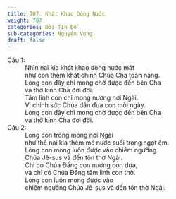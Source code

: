 ```yaml
---
title: 707. Khát Khao Dòng Nước
weight: 707
categories: Đời Tín Đồ
sub-categories: Nguyện Vọng
draft: false
---
```

<dl><dt>Câu 1:</dt><dd data-verse="1">Nhìn nai kia khát khao dòng nước mát <br/>như con thèm khát chính Chúa Cha toàn năng. <br/>Lòng con đây chỉ mong chờ được đến bên Cha <br/>và thờ kính Cha đời đời. <br/>Tâm linh con chỉ mong nương nơi Ngài. <br/>Vì chính sức Chúa dẫn đưa con mỗi ngày. <br/>Lòng con đây chỉ mong chờ được đến bên Cha <br/>và thờ kính Cha đời đời. </dd><dt>Câu 2:</dt><dd data-verse="2">Lòng con trông mong nơi Ngài <br/>như thể nai kia thèm mé nước suối trong ngọt êm. <br/>Lòng con mong luôn được vào chiêm ngưỡng <br/>Chúa Jê-sus và đến tôn thờ Ngài. <br/>Chỉ có Chúa Đấng con nương con dựa, <br/>và chỉ có Chúa Đấng tâm linh con thờ. <br/>Lòng con luôn mong được vào <br/>chiêm ngưỡng Chúa Jê-sus và đến tôn thờ Ngài. </dd></dl>
